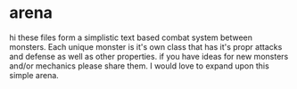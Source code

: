 # arena

hi these files form a simplistic text based combat system between monsters. Each unique monster is it's own class that has it's propr 
attacks and defense as well as other properties. if you have ideas for new monsters and/or mechanics please share them. I would love
to expand upon this simple arena.
